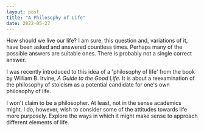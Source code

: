 ```yaml
---
layout: post
title: "A Philosophy of Life"
date: 2022-05-27
---
```


How should we live our life? I am sure, this question and, variations of it, have been asked and answered countless times. Perhaps many of the possible answers are suitable ones. There is probably not a single correct answer. 

I was recently introduced to this idea of a 'philosophy of life' from the book by William B. Irvine, *A Guide to the Good Life*. It is about a reexamination of the philosophy of stoicism as a potential candidate for one's own philosophy of life. 

I won't claim to be a philosopher. At least, not in the sense academics might. I do, however, wish to consider some of the attitudes towards life more purposely. Explore the ways in which it might make sense to approach different elements of life.


